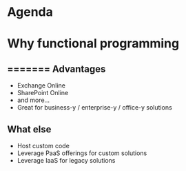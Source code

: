 # Agenda



# Why functional programming
=======
Advantages
----------
- Exchange Online
- SharePoint Online
- and more...
- Great for business-y / enterprise-y / office-y solutions


What else
---------
- Host custom code
- Leverage PaaS offerings for custom solutions
- Leverage IaaS for legacy solutions
